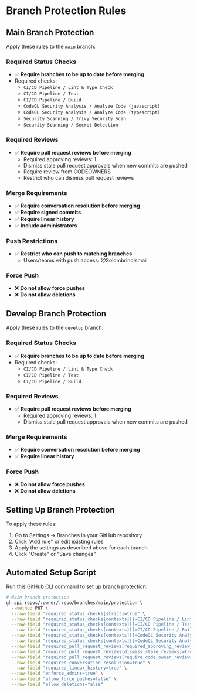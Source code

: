# Branch Protection Rules

## Main Branch Protection

Apply these rules to the `main` branch:

### Required Status Checks

- ✅ **Require branches to be up to date before merging**
- Required checks:
  - `CI/CD Pipeline / Lint & Type Check`
  - `CI/CD Pipeline / Test`
  - `CI/CD Pipeline / Build`
  - `CodeQL Security Analysis / Analyze Code (javascript)`
  - `CodeQL Security Analysis / Analyze Code (typescript)`
  - `Security Scanning / Trivy Security Scan`
  - `Security Scanning / Secret Detection`

### Required Reviews

- ✅ **Require pull request reviews before merging**
  - Required approving reviews: 1
  - Dismiss stale pull request approvals when new commits are pushed
  - Require review from CODEOWNERS
  - Restrict who can dismiss pull request reviews

### Merge Requirements

- ✅ **Require conversation resolution before merging**
- ✅ **Require signed commits**
- ✅ **Require linear history**
- ✅ **Include administrators**

### Push Restrictions

- ✅ **Restrict who can push to matching branches**
  - Users/teams with push access: @SolombrinoIsmail

### Force Push

- ❌ **Do not allow force pushes**
- ❌ **Do not allow deletions**

## Develop Branch Protection

Apply these rules to the `develop` branch:

### Required Status Checks

- ✅ **Require branches to be up to date before merging**
- Required checks:
  - `CI/CD Pipeline / Lint & Type Check`
  - `CI/CD Pipeline / Test`
  - `CI/CD Pipeline / Build`

### Required Reviews

- ✅ **Require pull request reviews before merging**
  - Required approving reviews: 1
  - Dismiss stale pull request approvals when new commits are pushed

### Merge Requirements

- ✅ **Require conversation resolution before merging**
- ✅ **Require linear history**

### Force Push

- ❌ **Do not allow force pushes**
- ❌ **Do not allow deletions**

## Setting Up Branch Protection

To apply these rules:

1. Go to Settings → Branches in your GitHub repository
2. Click "Add rule" or edit existing rules
3. Apply the settings as described above for each branch
4. Click "Create" or "Save changes"

## Automated Setup Script

Run this GitHub CLI command to set up branch protection:

```bash
# Main branch protection
gh api repos/:owner/:repo/branches/main/protection \
  --method PUT \
  --raw-field "required_status_checks[strict]=true" \
  --raw-field "required_status_checks[contexts][]=CI/CD Pipeline / Lint & Type Check" \
  --raw-field "required_status_checks[contexts][]=CI/CD Pipeline / Test" \
  --raw-field "required_status_checks[contexts][]=CI/CD Pipeline / Build" \
  --raw-field "required_status_checks[contexts][]=CodeQL Security Analysis / Analyze Code (javascript)" \
  --raw-field "required_status_checks[contexts][]=CodeQL Security Analysis / Analyze Code (typescript)" \
  --raw-field "required_pull_request_reviews[required_approving_review_count]=1" \
  --raw-field "required_pull_request_reviews[dismiss_stale_reviews]=true" \
  --raw-field "required_pull_request_reviews[require_code_owner_reviews]=true" \
  --raw-field "required_conversation_resolution=true" \
  --raw-field "required_linear_history=true" \
  --raw-field "enforce_admins=true" \
  --raw-field "allow_force_pushes=false" \
  --raw-field "allow_deletions=false"
```
